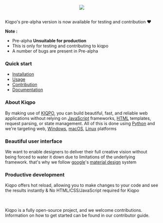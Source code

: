 <p align="center">
  <img src='https://www.linkpicture.com/q/Frame-6.png' />
  <br/>
  <br/>
</p>

Kiqpo's pre-alpha version is now available for testing and contribution :heart:

**Note :**

- Pre-alpha **Unsuitable for production**
- This is only for testing and contributing to kiqpo
- A number of bugs are present in Pre-alpha

### Quick start

- [Installation](https://github.com/kiqpo/pre-alpha/blob/main/doc/Installation.md)
- [Usage]()
- [Contribution]()
- [Documentation]()

### About Kiqpo

By making use of [KIQPO](https://github/kiqpo), you can build beautiful, fast, and reliable web applications without relying on [JavaScript](https://github.com/topics/javascript) frameworks, [HTML](https://github.com/topics/HTML) templates, request parsing, or state management. All of this is done using [Python](https://github.com/python) and we're targeting web, [Windows](https://github.com/microsoft), [macOS](https://github.com/topics/macos), [Linux](https://github.com/topics/linux) platforms

### Beautiful user interface

We want to enable designers to deliver their full creative vision without being forced to water it down due to limitations of the underlying framework.
that's why we follow [google](https://github.com/google)'s [material design](https://github.com/material-components) system

### Productive development

Kiqpo offers hot reload, allowing you to make changes to your code and see the results instantly & No HTML/CSS/JavaScript required for Kiqpo

<br/>
<br/>
Kiqpo is a fully open-source project, and we welcome contributions. Information on how to get started can be found in our contributor guide.
